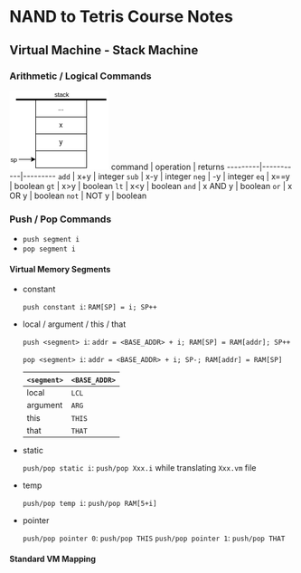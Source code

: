 # NAND to Tetris Course Notes
## Virtual Machine - Stack Machine
### Arithmetic / Logical Commands
![image](diagrams\drawio-assets\stack-arthimetic-logical-cmds.png)
 command | operation | returns
---------|-----------|---------
 `add`    | x+y       | integer
 `sub`    | x-y       | integer
 `neg`    | -y        | integer
 `eq`     | x==y      | boolean
 `gt`     | x>y       | boolean
 `lt`     | x<y       | boolean
 `and`    | x AND y   | boolean
 `or`     | x OR y    | boolean
 `not`    | NOT y     | boolean

### Push / Pop Commands
- `push segment i`
- `pop segment i`

#### Virtual Memory Segments
- constant

  `push constant i`: `RAM[SP] = i; SP++`

- local / argument / this / that

  `push <segment> i`: `addr = <BASE_ADDR> + i; RAM[SP] = RAM[addr]; SP++`

  `pop <segment> i`: `addr = <BASE_ADDR> + i; SP-; RAM[addr] = RAM[SP]`

  `<segment>` | `<BASE_ADDR>`
  ------------|---------------
   local      | `LCL`
   argument   | `ARG`
   this       | `THIS`
   that       | `THAT`

- static
  
  `push/pop static i`: `push/pop Xxx.i` while translating `Xxx.vm` file

- temp
  
  `push/pop temp i`: `push/pop RAM[5+i]`

- pointer
  
  `push/pop pointer 0`: `push/pop THIS`
  `push/pop pointer 1`: `push/pop THAT`

#### Standard VM Mapping